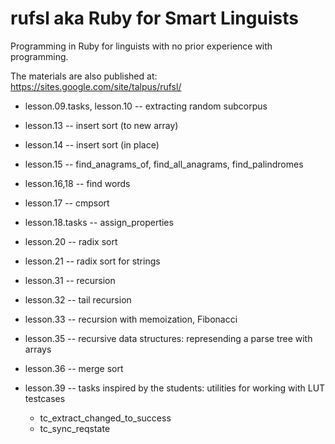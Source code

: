 rufsl aka Ruby for Smart Linguists
==================================

Programming in Ruby for linguists with no prior experience with programming.

The materials are also published at: https://sites.google.com/site/talpus/rufsl/

* lesson.09.tasks, lesson.10 -- extracting random subcorpus
* lesson.13 -- insert sort (to new array)
* lesson.14 -- insert sort (in place)
* lesson.15 -- find_anagrams_of, find_all_anagrams, find_palindromes
* lesson.16,18 -- find words
* lesson.17 -- cmpsort
* lesson.18.tasks -- assign_properties
* lesson.20 -- radix sort
* lesson.21 -- radix sort for strings

* lesson.31 -- recursion
* lesson.32 -- tail recursion
* lesson.33 -- recursion with memoization, Fibonacci

* lesson.35 -- recursive data structures: represending a parse tree with arrays
* lesson.36 -- merge sort

* lesson.39 -- tasks inspired by the students: utilities for working with LUT testcases
   + tc_extract_changed_to_success
   + tc_sync_reqstate



